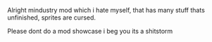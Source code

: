 Alright mindustry mod which i hate myself, that has many stuff thats unfinished, sprites are cursed.

Please dont do a mod showcase i beg you its a shitstorm
